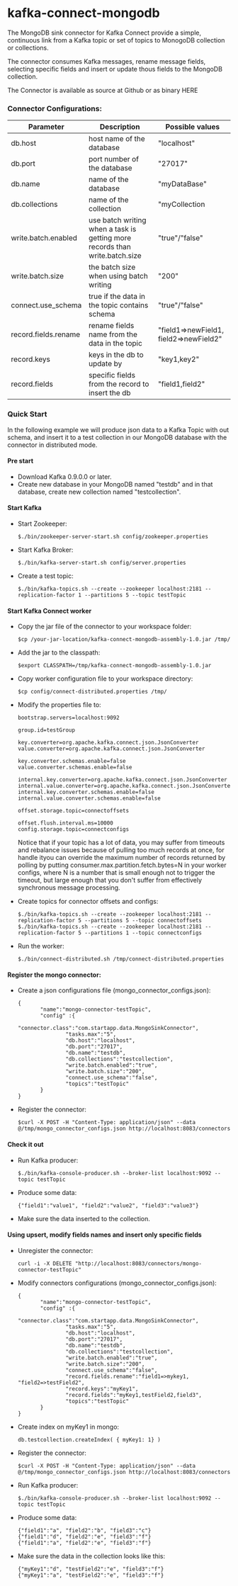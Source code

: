 # kafka-connect-mongodb

The MongoDB sink connector for Kafka Connect provide a simple, continuous link from a Kafka topic or set of topics to MonogoDB collection or collections.

The connector consumes Kafka messages, rename message fields, selecting specific fields and insert or update thous fields to the MongoDB collection.

The Connector is available as source at Github or as binary HERE

### Connector Configurations:
| Parameter              |     Description                                                              | Possible values                         |
| ---------------------- |------------------------------------------------------------------------------| ----------------------------------------|
| db.host                | host name of the database                                                    | "localhost"                             |
| db.port                | port number of the database                                                  | "27017"                                 |
| db.name                | name of the database                                                         | "myDataBase"                            |
| db.collections         | name of the collection                                                       | "myCollection                           |       
| write.batch.enabled    | use batch writing when a task is getting more records than write.batch.size  | "true"/"false"                          |           
| write.batch.size       | the batch size when using batch writing                                      | "200"                                   |           
| connect.use_schema     | true if the data in the topic contains schema                                | "true"/"false"                          |           
| record.fields.rename   | rename fields name from the data in the topic                                | "field1=>newField1, field2=>newField2"  |               
| record.keys            | keys in the db to update by                                                  | "key1,key2"                             |   
| record.fields          | specific fields from the record to insert the db                             | "field1,field2"                         |       

### Quick Start
In the following example we will produce json data to a Kafka Topic with out schema, and insert it to a test collection in our MongoDB database with the connector in distributed mode.
#### Pre start
* Download Kafka 0.9.0.0 or later.
* Create new database in your MongoDB named "testdb" and in that database, create new collection named "testcollection".

#### Start Kafka
* Start Zookeeper:

	```
  	$./bin/zookeeper-server-start.sh config/zookeeper.properties
  	```
  	
* Start Kafka Broker:

	```
   	$./bin/kafka-server-start.sh config/server.properties
   	```
   	
* Create a test topic:

    ```
   $./bin/kafka-topics.sh --create --zookeeper localhost:2181 --replication-factor 1 --partitions 5 --topic testTopic
    ```
    
#### Start Kafka Connect worker
* Copy the jar file of the connector to your workspace folder:

    ```
   $cp /your-jar-location/kafka-connect-mongodb-assembly-1.0.jar /tmp/
    ```
    
* Add the jar to the classpath:

    ```
   $export CLASSPATH=/tmp/kafka-connect-mongodb-assembly-1.0.jar
    ```
    
* Copy worker configuration file to your workspace directory:

    ```
   $cp config/connect-distributed.properties /tmp/
    ```
    
* Modify the properties file to:
    ```
    bootstrap.servers=localhost:9092
    
    group.id=testGroup
    
    key.converter=org.apache.kafka.connect.json.JsonConverter
    value.converter=org.apache.kafka.connect.json.JsonConverter
    
    key.converter.schemas.enable=false
    value.converter.schemas.enable=false
    
    internal.key.converter=org.apache.kafka.connect.json.JsonConverter
    internal.value.converter=org.apache.kafka.connect.json.JsonConverter
    internal.key.converter.schemas.enable=false
    internal.value.converter.schemas.enable=false
    
    offset.storage.topic=connectoffsets
    
    offset.flush.interval.ms=10000
    config.storage.topic=connectconfigs
    ```

    Notice that if your topic has a lot of data, you may suffer from timeouts and rebalance issues because of pulling too much records at once, for handle ityou can override the maximum number of records returned by polling by putting consumer.max.partition.fetch.bytes=N in your worker configs, where N is a number that is small enough not to trigger the timeout, but large enough that you don't suffer from effectively synchronous message processing.
* Create topics for connector offsets and configs:

    ```
   $./bin/kafka-topics.sh --create --zookeeper localhost:2181 --replication-factor 5 --partitions 5 --topic connectoffsets
   $./bin/kafka-topics.sh --create --zookeeper localhost:2181 --replication-factor 5 --partitions 1 --topic connectconfigs
    ```

* Run the worker:

    ```
   $./bin/connect-distributed.sh /tmp/connect-distributed.properties
    ```

#### Register the mongo connector:
* Create a json configurations file (mongo_connector_configs.json):

    ```
    {
           "name":"mongo-connector-testTopic",
           "config" :{
                   "connector.class":"com.startapp.data.MongoSinkConnector",
                   "tasks.max":"5",
                   "db.host":"localhost",
                   "db.port":"27017",
                   "db.name":"testdb",
                   "db.collections":"testcollection",
                   "write.batch.enabled":"true",
                   "write.batch.size":"200",
                   "connect.use_schema":"false",
                   "topics":"testTopic"
           }
    }
    ```
    
* Register the connector:

    ```
   $curl -X POST -H "Content-Type: application/json" --data @/tmp/mongo_connector_configs.json http://localhost:8083/connectors
    ```

#### Check it out
* Run Kafka producer:
    
    ```
   $./bin/kafka-console-producer.sh --broker-list localhost:9092 --topic testTopic
    ```

* Produce some data:

    ```
   {"field1":"value1", "field2":"value2", "field3":"value3"}
    ```

* Make sure the data inserted to the collection.

#### Using upsert, modify fields names and insert only specific fields
* Unregister the connector:

    ```
   curl -i -X DELETE "http://localhost:8083/connectors/mongo-connector-testTopic"
    ```

* Modify connectors configurations (mongo_connector_configs.json):

    ```
    {
           "name":"mongo-connector-testTopic",
           "config" :{
                   "connector.class":"com.startapp.data.MongoSinkConnector",
                   "tasks.max":"5",
                   "db.host":"localhost",
                   "db.port":"27017",
                   "db.name":"testdb",
                   "db.collections":"testcollection",
                   "write.batch.enabled":"true",
                   "write.batch.size":"200",
                   "connect.use_schema":"false",
                   "record.fields.rename":"field1=>mykey1, "field2=>testField2",
                   "record.keys":"myKey1",
                   "record.fields":"myKey1,testField2,field3",
                   "topics":"testTopic"
           }
    }
    ```
    
* Create index on myKey1 in mongo:

    ```
   db.testcollection.createIndex( { myKey1: 1} )
    ```

* Register the connector:
    ```
   $curl -X POST -H "Content-Type: application/json" --data @/tmp/mongo_connector_configs.json http://localhost:8083/connectors
    ```

* Run Kafka producer:
    
    ```
   $./bin/kafka-console-producer.sh --broker-list localhost:9092 --topic testTopic
    ```

* Produce some data:

    ```
   {"field1":"a", "field2":"b", "field3":"c"}
   {"field1":"d", "field2":"e", "field3":"f"}
   {"field1":"a", "field2":"e", "field3":"f"}
    ```

* Make sure the data in the collection looks like this:
    ```
   {"myKey1":"d", "testField2":"e", "field3":"f"}
   {"myKey1":"a", "testField2":"e", "field3":"f"}
    ```